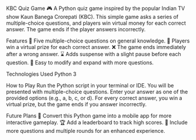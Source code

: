 KBC Quiz Game 🎮
A Python quiz game inspired by the popular Indian TV show Kaun Banega Crorepati (KBC).
This simple game asks a series of multiple-choice questions, and players win virtual money for each correct answer. The game ends if the player answers incorrectly.

Features
🧠 Five multiple-choice questions on general knowledge.
🎉 Players win a virtual prize for each correct answer.
❌ The game ends immediately after a wrong answer.
⌛ Adds suspense with a slight pause before each question.
🔄 Easy to modify and expand with more questions.


Technologies Used
Python 3


How to Play
Run the Python script in your terminal or IDE.
You will be presented with multiple-choice questions.
Enter your answer as one of the provided options (e.g., a, b, c, or d).
For every correct answer, you win a virtual prize, but the game ends if you answer incorrectly.


Future Plans
📱 Convert this Python game into a mobile app for more interactive gameplay.
🏆 Add a leaderboard to track high scores.
🔄 Include more questions and multiple rounds for an enhanced experience.
